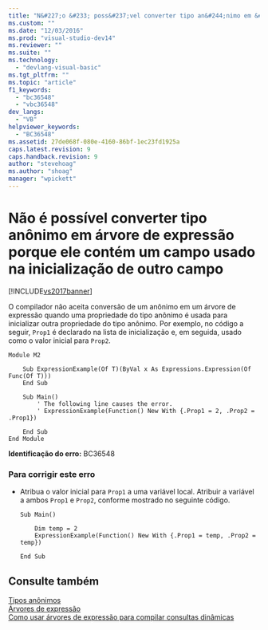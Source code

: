 ```yaml
---
title: "N&#227;o &#233; poss&#237;vel converter tipo an&#244;nimo em &#225;rvore de express&#227;o porque ele cont&#233;m um campo usado na inicializa&#231;&#227;o de outro campo | Microsoft Docs"
ms.custom: ""
ms.date: "12/03/2016"
ms.prod: "visual-studio-dev14"
ms.reviewer: ""
ms.suite: ""
ms.technology: 
  - "devlang-visual-basic"
ms.tgt_pltfrm: ""
ms.topic: "article"
f1_keywords: 
  - "bc36548"
  - "vbc36548"
dev_langs: 
  - "VB"
helpviewer_keywords: 
  - "BC36548"
ms.assetid: 27de068f-080e-4160-86bf-1ec23fd1925a
caps.latest.revision: 9
caps.handback.revision: 9
author: "stevehoag"
ms.author: "shoag"
manager: "wpickett"
---
```

# N&#227;o &#233; poss&#237;vel converter tipo an&#244;nimo em &#225;rvore de express&#227;o porque ele cont&#233;m um campo usado na inicializa&#231;&#227;o de outro campo
[!INCLUDE[vs2017banner](../../../csharp/includes/vs2017banner.md)]

O compilador não aceita conversão de um anônimo em um árvore de expressão quando uma propriedade do tipo anônimo é usada para inicializar outra propriedade do tipo anônimo.  Por exemplo, no código a seguir, `Prop1` é declarado na lista de inicialização e, em seguida, usado como o valor inicial para `Prop2`.  
  
```vb#  
Module M2  
  
    Sub ExpressionExample(Of T)(ByVal x As Expressions.Expression(Of Func(Of T)))  
    End Sub  
  
    Sub Main()  
        ' The following line causes the error.  
        ' ExpressionExample(Function() New With {.Prop1 = 2, .Prop2 = .Prop1})  
  
    End Sub  
End Module  
```  
  
 **Identificação do erro:**  BC36548  
  
### Para corrigir este erro  
  
-   Atribua o valor inicial para `Prop1` a uma variável local.  Atribuir a variável a ambos `Prop1` e `Prop2`, conforme mostrado no seguinte código.  
  
    ```  
    Sub Main()  
  
        Dim temp = 2  
        ExpressionExample(Function() New With {.Prop1 = temp, .Prop2 = temp})  
  
    End Sub  
    ```  
  
## Consulte também  
 [Tipos anônimos](../../../visual-basic/programming-guide/language-features/objects-and-classes/anonymous-types.md)   
 [Árvores de expressão](../Topic/Expression%20Trees%20\(C%23%20and%20Visual%20Basic\).md)   
 [Como usar árvores de expressão para compilar consultas dinâmicas](../Topic/How%20to:%20Use%20Expression%20Trees%20to%20Build%20Dynamic%20Queries%20\(C%23%20and%20Visual%20Basic\).md)